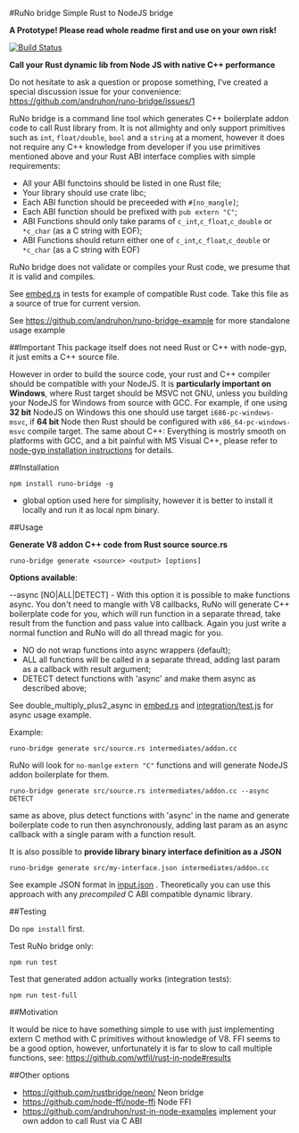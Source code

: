 #RuNo bridge Simple Rust to NodeJS bridge

**A Prototype! Please read whole readme first and use on your own risk!**

[![Build Status](https://api.travis-ci.org/andruhon/runo-bridge.svg?branch=master)](http://travis-ci.org/andruhon/runo-bridge)

**Call your Rust dynamic lib from Node JS with native C++ performance**

Do not hesitate to ask a question or propose something, I've created a special discussion issue for your convenience: https://github.com/andruhon/runo-bridge/issues/1

RuNo bridge is a command line tool which generates C++ boilerplate addon code to call Rust library from. It is not allmighty and only support primitives such as `int`, `float/double`, `bool` and a `string` at a moment, however it does not require any C++ knowledge from developer if you use primitives mentioned above and your Rust ABI interface complies with simple requirements:

* All your ABI functoins should be listed in one Rust file;
* Your library should use crate libc;
* Each ABI function should be preceeded with `#[no_mangle]`;
* Each ABI function should be prefixed with `pub extern "C"`;
* ABI Functions should only take params of `c_int`,`c_float`,`c_double` or `*c_char` (as a C string with EOF);
* ABI Functions should return either one of `c_int`,`c_float`,`c_double` or `*c_char` (as a C string with EOF)

RuNo bridge does not validate or compiles your Rust code, we presume that it is valid and compiles.

See [embed.rs](test/resources/src/embed.rs) in tests for example of compatible Rust code. Take this file as a source of true for current version.

See https://github.com/andruhon/runo-bridge-example for more standalone usage example

##Important
This package itself does not need Rust or C++ with node-gyp, it just emits a C++ source file.

However in order to build the source code, your rust and C++ compiler should be compatible with your NodeJS. It is **particularly important on Windows**, where Rust target should be MSVC not GNU, unless you building your NodeJS for Windows from source with GCC. For example, if one using **32 bit** NodeJS on Windows this one should use target `i686-pc-windows-msvc`, if **64 bit** Node then Rust should be configured with `x86_64-pc-windows-msvc` compile target. The same about C++: Everything is mostrly smooth on platforms with GCC, and a bit painful with MS Visual C++, please refer to [node-gyp installation instructions](https://github.com/nodejs/node-gyp) for details.

##Installation

    npm install runo-bridge -g

* global option used here for simplisity, however it is better to install it locally and run it as local npm binary.

##Usage

**Generate V8 addon C++ code from Rust source source.rs**

    runo-bridge generate <source> <output> [options]

**Options available**:

--async [NO|ALL|DETECT] - With this option it is possible to make functions async.
You don't need to mangle with V8 callbacks,
RuNo will generate C++ boilerplate code for you, which will run function
in a separate thread, take result from the function and pass value into callback.
Again you just write a normal function and RuNo will do all thread magic for you.

* NO      do not wrap functions into async wrappers (default);
* ALL     all functions will be called in a separate thread, adding last param as a callback with result argument;
* DETECT  detect functions with 'async' and make them async as described above;

See double_multiply_plus2_async in [embed.rs](test/resources/src/embed.rs)
and [integration/test.js](test/integration/test.js) for async usage example.

Example:

    runo-bridge generate src/source.rs intermediates/addon.cc

RuNo will look for `no-manlge` `extern "C"` functions and will generate NodeJS addon boilerplate for them.

    runo-bridge generate src/source.rs intermediates/addon.cc --async DETECT

same as above, plus detect functions with 'async' in the name and generate
boilerplate code to run then asynchronously, adding last param as an async
callback with a single param with a function result.

It is also possible to **provide library binary interface definition as a JSON**

    runo-bridge generate src/my-interface.json intermediates/addon.cc

See example JSON format in [input.json](test/resources/input.json) . Theoretically you can use this approach with any *precompiled* C ABI compatible dynamic library.

##Testing

Do `npm install` first.

Test RuNo bridge only:

    npm run test

Test that generated addon actually works (integration tests):

    npm run test-full

##Motivation

It would be nice to have something simple to use with just implementing extern C method with C primitives without knowledge of V8. FFI seems to be a good option, however, unfortunately it is far to slow to call multiple functions, see: https://github.com/wtfil/rust-in-node#results

##Other options
* https://github.com/rustbridge/neon/ Neon bridge
* https://github.com/node-ffi/node-ffi Node FFI
* https://github.com/andruhon/rust-in-node-examples implement your own addon to call Rust via C ABI
